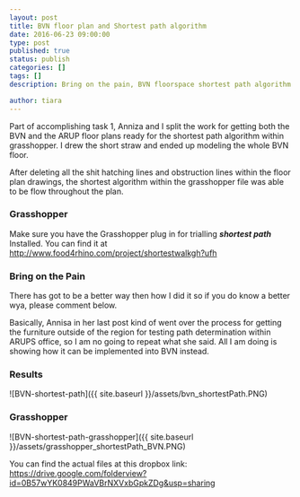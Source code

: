 ```yaml
---
layout: post
title: BVN floor plan and Shortest path algorithm 
date: 2016-06-23 09:00:00
type: post
published: true
status: publish
categories: []
tags: []
description: Bring on the pain, BVN floorspace shortest path algorithm within grasshopper finished

author: tiara
---
```


Part of accomplishing task 1, Anniza and I split the work for getting both the BVN and the ARUP floor plans ready for the shortest path algorithm within grasshopper. I drew the short straw and ended up modeling the whole BVN floor. 

After deleting all the shit hatching lines and obstruction lines within the floor plan drawings, the shortest algorithm within the grasshopper file was able to be flow throughout the plan. 

### Grasshopper

Make sure you have the Grasshopper plug in for trialling ***shortest path*** Installed. You can find it at http://www.food4rhino.com/project/shortestwalkgh?ufh

### Bring on the Pain 

There has got to be a better way then how I did it so if you do know a better wya, please comment below. 

Basically, Annisa in her last post kind of went over the process for getting the furniture outside of the region for testing path determination within ARUPS office, so I am no going to repeat what she said. All I am doing is showing how it can be implemented into BVN instead. 

### Results 

![BVN-shortest-path]({{ site.baseurl }}/assets/bvn_shortestPath.PNG)

### Grasshopper

![BVN-shortest-path-grasshopper]({{ site.baseurl }}/assets/grasshopper_shortestPath_BVN.PNG)

You can find the actual files at this dropbox link: https://drive.google.com/folderview?id=0B57wYK0849PWaVBrNXVxbGpkZDg&usp=sharing 


